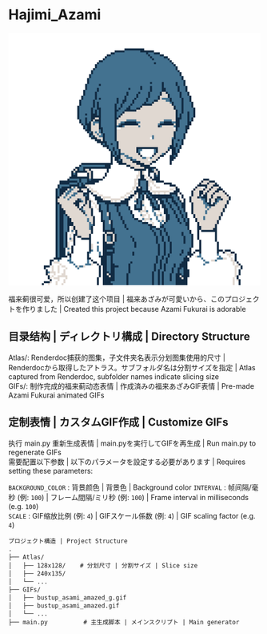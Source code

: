 # Hajimi_Azami

![](GIF/bustup_asami_laugh.gif)

福来蓟很可爱，所以创建了这个项目 | 福来あざみが可愛いから、このプロジェクトを作りました | Created this project because Azami Fukurai is adorable

## 目录结构 | ディレクトリ構成 | Directory Structure
Atlas/: Renderdoc捕获的图集，子文件夹名表示分划图集使用的尺寸 | Renderdocから取得したアトラス。サブフォルダ名は分割サイズを指定 | Atlas captured from Renderdoc, subfolder names indicate slicing size  
GIFs/: 制作完成的福来蓟动态表情 | 作成済みの福来あざみGIF表情 | Pre-made Azami Fukurai animated GIFs

## 定制表情 | カスタムGIF作成 | Customize GIFs
执行 main.py 重新生成表情 | main.pyを実行してGIFを再生成 | Run main.py to regenerate GIFs  
需要配置以下参数 | 以下のパラメータを設定する必要があります | Requires setting these parameters:

`BACKGROUND_COLOR` : 背景颜色 | 背景色 | Background color
`INTERVAL` : 帧间隔/毫秒 (例: `100`) | フレーム間隔/ミリ秒 (例: `100`) | Frame interval in milliseconds (e.g. `100`)  
`SCALE` : GIF缩放比例 (例: `4`) | GIFスケール係数 (例: `4`) | GIF scaling factor (e.g. `4`)

```
プロジェクト構造 | Project Structure
.
├── Atlas/
│   ├── 128x128/    # 分划尺寸 | 分割サイズ | Slice size
│   ├── 240x135/
│   └── ... 
├── GIFs/
│   ├── bustup_asami_amazed_g.gif
│   ├── bustup_asami_amazed.gif
│   └── ...
├── main.py          # 主生成脚本 | メインスクリプト | Main generator
```